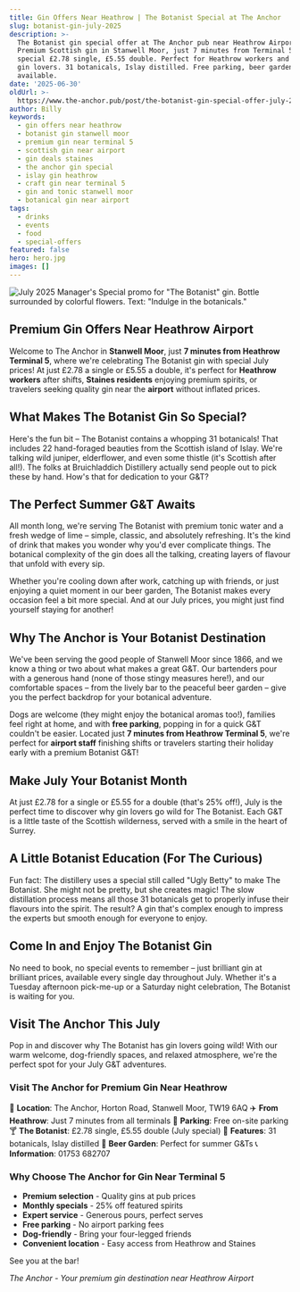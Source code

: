 ```yaml
---
title: Gin Offers Near Heathrow | The Botanist Special at The Anchor
slug: botanist-gin-july-2025
description: >-
  The Botanist gin special offer at The Anchor pub near Heathrow Airport.
  Premium Scottish gin in Stanwell Moor, just 7 minutes from Terminal 5. July
  special £2.78 single, £5.55 double. Perfect for Heathrow workers and Staines
  gin lovers. 31 botanicals, Islay distilled. Free parking, beer garden
  available.
date: '2025-06-30'
oldUrl: >-
  https://www.the-anchor.pub/post/the-botanist-gin-special-offer-july-2025-the-ancho
author: Billy
keywords:
  - gin offers near heathrow
  - botanist gin stanwell moor
  - premium gin near terminal 5
  - scottish gin near airport
  - gin deals staines
  - the anchor gin special
  - islay gin heathrow
  - craft gin near terminal 5
  - gin and tonic stanwell moor
  - botanical gin near airport
tags:
  - drinks
  - events
  - food
  - special-offers
featured: false
hero: hero.jpg
images: []
---
```


![July 2025 Manager's Special promo for "The Botanist" gin. Bottle surrounded by colorful flowers. Text: "Indulge in the botanicals."](/content/blog/the-botanist-gin-special-offer-july-2025-the-ancho/hero.jpg)

## Premium Gin Offers Near Heathrow Airport

Welcome to The Anchor in **Stanwell Moor**, just **7 minutes from Heathrow Terminal 5**, where we're celebrating The Botanist gin with special July prices! At just £2.78 a single or £5.55 a double, it's perfect for **Heathrow workers** after shifts, **Staines residents** enjoying premium spirits, or travelers seeking quality gin near the **airport** without inflated prices.

  

## **What Makes The Botanist Gin So Special?**

Here's the fun bit – The Botanist contains a whopping 31 botanicals! That includes 22 hand-foraged beauties from the Scottish island of Islay. We're talking wild juniper, elderflower, and even some thistle (it's Scottish after all!). The folks at Bruichladdich Distillery actually send people out to pick these by hand. How's that for dedication to your G&T?

  

## **The Perfect Summer G&T Awaits**

All month long, we're serving The Botanist with premium tonic water and a fresh wedge of lime – simple, classic, and absolutely refreshing. It's the kind of drink that makes you wonder why you'd ever complicate things. The botanical complexity of the gin does all the talking, creating layers of flavour that unfold with every sip.

  

Whether you're cooling down after work, catching up with friends, or just enjoying a quiet moment in our beer garden, The Botanist makes every occasion feel a bit more special. And at our July prices, you might just find yourself staying for another!

  

## **Why The Anchor is Your Botanist Destination**

We've been serving the good people of Stanwell Moor since 1866, and we know a thing or two about what makes a great G&T. Our bartenders pour with a generous hand (none of those stingy measures here!), and our comfortable spaces – from the lively bar to the peaceful beer garden – give you the perfect backdrop for your botanical adventure.

  

Dogs are welcome (they might enjoy the botanical aromas too!), families feel right at home, and with **free parking**, popping in for a quick G&T couldn't be easier. Located just **7 minutes from Heathrow Terminal 5**, we're perfect for **airport staff** finishing shifts or travelers starting their holiday early with a premium Botanist G&T!

  

## **Make July Your Botanist Month**

At just £2.78 for a single or £5.55 for a double (that's 25% off!), July is the perfect time to discover why gin lovers go wild for The Botanist. Each G&T is a little taste of the Scottish wilderness, served with a smile in the heart of Surrey.

  

## **A Little Botanist Education (For The Curious)**

Fun fact: The distillery uses a special still called "Ugly Betty" to make The Botanist. She might not be pretty, but she creates magic! The slow distillation process means all those 31 botanicals get to properly infuse their flavours into the spirit. The result? A gin that's complex enough to impress the experts but smooth enough for everyone to enjoy.

  

## **Come In and Enjoy The Botanist Gin**

No need to book, no special events to remember – just brilliant gin at brilliant prices, available every single day throughout July. Whether it's a Tuesday afternoon pick-me-up or a Saturday night celebration, The Botanist is waiting for you.

  

## **Visit The Anchor This July**

Pop in and discover why The Botanist has gin lovers going wild! With our warm welcome, dog-friendly spaces, and relaxed atmosphere, we're the perfect spot for your July G&T adventures.

  

### Visit The Anchor for Premium Gin Near Heathrow

📍 **Location**: The Anchor, Horton Road, Stanwell Moor, TW19 6AQ
✈️ **From Heathrow**: Just 7 minutes from all terminals
🚗 **Parking**: Free on-site parking
🍸 **The Botanist**: £2.78 single, £5.55 double (July special)
🌿 **Features**: 31 botanicals, Islay distilled
🏡 **Beer Garden**: Perfect for summer G&Ts
📞 **Information**: 01753 682707

### Why Choose The Anchor for Gin Near Terminal 5

- **Premium selection** - Quality gins at pub prices
- **Monthly specials** - 25% off featured spirits
- **Expert service** - Generous pours, perfect serves
- **Free parking** - No airport parking fees
- **Dog-friendly** - Bring your four-legged friends
- **Convenient location** - Easy access from Heathrow and Staines

See you at the bar!

*The Anchor - Your premium gin destination near Heathrow Airport*
